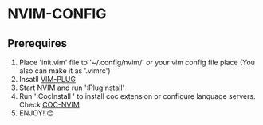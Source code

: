 # NVIM-CONFIG
## Prerequires
1. Place 'init.vim' file to '~/.config/nvim/' or your vim config file place (You also can make it as '.vimrc')
2. Insatll [VIM-PLUG](https://github.com/junegunn/vim-plug)
3. Start NVIM and run ':PlugInstall'
4. Run ':CocInstall <whatever-you-want>' to install coc extension or configure language servers. Check [COC-NVIM](https://github.com/neoclide/coc.nvim)
5. ENJOY! 😊
